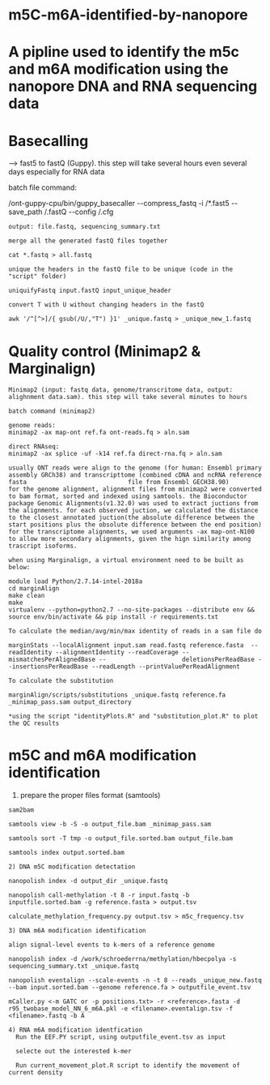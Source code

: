 # m5C-m6A-identified-by-nanopore

# A pipline used to identify the m5c and m6A modification using the nanopore DNA and RNA sequencing data

# Basecalling
--> fast5 to fastQ (Guppy). this step will take several hours even several days especially for RNA data

   batch file command:
  
   /ont-guppy-cpu/bin/guppy_basecaller --compress_fastq -i  /*.fast5 --save_path /.fastQ --config /.cfg
     
    output: file.fastq, sequencing_summary.txt
  
    merge all the generated fastQ files together
    
    cat *.fastq > all.fastq
    
    unique the headers in the fastQ file to be unique (code in the "script" folder)
    
    uniquifyFastq input.fastQ input_unique_header
    
    convert T with U without changing headers in the fastQ
    
    awk '/^[^>]/{ gsub(/U/,"T") }1' _unique.fastq > _unique_new_1.fastq
  
 # Quality control (Minimap2 & Marginalign)
 
    Minimap2 (input: fastq data, genome/transcritome data, output: alighnment data.sam). this step will take several minutes to hours
 
    batch command (minimap2)
    
    genome reads:
    minimap2 -ax map-ont ref.fa ont-reads.fq > aln.sam
    
    direct RNAseq:
    minimap2 -ax splice -uf -k14 ref.fa direct-rna.fq > aln.sam
    
    usually ONT reads were align to the genome (for human: Ensembl primary assembly GRCh38) and transcripttome (combined cDNA and ncRNA reference fasta                            file from Ensembl GECH38.90)
    for the genome alignment, alignment files from minimap2 were converted to bam format, sorted and indexed using samtools. the Bioconductor package Genomic Alignments(v1.32.0) was used to extract juctions from the alignments. for each observed juction, we calculated the distance to the closest annotated juction(the absolute difference between the start positions plus the obsolute difference between the end position)
    for the transcriptome alignments, we used arguments -ax map-ont-N100 to allow more secondary alignments, given the hign similarity among trascript isoforms.
     
    when using Marginalign, a virtual environment need to be built as below:
    
    module load Python/2.7.14-intel-2018a
    cd marginAlign
    make clean
    make
    virtualenv --python=python2.7 --no-site-packages --distribute env && source env/bin/activate && pip install -r requirements.txt
    
    To calculate the median/avg/min/max identity of reads in a sam file do
    
    marginStats --localAlignment input.sam read.fastq reference.fasta  --readIdentity --alignmentIdentity --readCoverage --mismatchesPerAlignedBase --                     deletionsPerReadBase --insertionsPerReadBase --readLength --printValuePerReadAlignment
    
    To calculate the substitution 
    
    marginAlign/scripts/substitutions _unique.fastq reference.fa _minimap_pass.sam output_directory
    
    *using the script "identityPlots.R" and "substitution_plot.R" to plot the QC results
    
  # m5C and m6A modification identification
  
   1) prepare the proper files format (samtools)
    
    sam2bam
    
    samtools view -b -S -o output_file.bam _minimap_pass.sam
    
    samtools sort -T tmp -o output_file.sorted.bam output_file.bam
    
    samtools index output.sorted.bam
    
    2) DNA m5C modification detectation
    
    nanopolish index -d output_dir _unique.fastq
    
    nanopolish call-methylation -t 8 -r input.fastq -b inputfile.sorted.bam -g reference.fasta > output.tsv
    
    calculate_methylation_frequency.py output.tsv > m5c_frequency.tsv
    
    3) DNA m6A modification identification
    
    align signal-level events to k-mers of a reference genome
    
    nanopolish index -d /work/schroederrna/methylation/hbecpolya -s sequencing_summary.txt _unique.fastq
    
    nanopolish eventalign --scale-events -n -t 8 --reads _unique_new.fastq --bam input.sorted.bam --genome reference.fa > outputfile_event.tsv
    
    mCaller.py <-m GATC or -p positions.txt> -r <reference>.fasta -d r95_twobase_model_NN_6_m6A.pkl -e <filename>.eventalign.tsv -f <filename>.fastq -b A 
    
    4) RNA m6A modification identfication
      Run the EEF.PY script, using outputfile_event.tsv as input
      
      selecte out the interested k-mer
      
      Run current_movement_plot.R script to identify the movement of current density 


    


  
  
  
    






